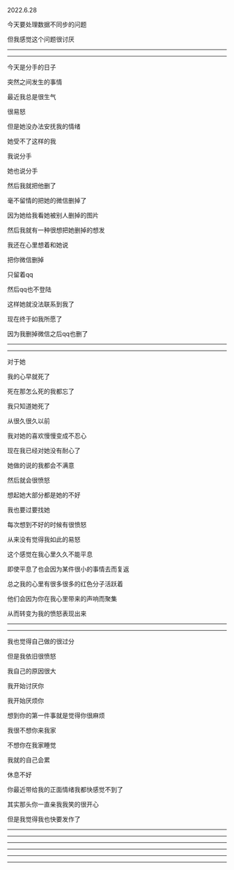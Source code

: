 2022.6.28

今天要处理数据不同步的问题

但我感觉这个问题很讨厌

----------

-----------

今天是分手的日子

突然之间发生的事情

最近我总是很生气

很易怒

但是她没办法安抚我的情绪

她受不了这样的我

我说分手

她也说分手

然后我就把他删了

毫不留情的把她的微信删掉了

因为她给我看她被别人删掉的图片

然后我就有一种很想把她删掉的想发

我还在心里想着和她说

把你微信删掉

只留着qq

然后qq也不登陆

这样她就没法联系到我了

现在终于如我所愿了

因为我删掉微信之后qq也删了

----------

----------

对于她

我的心早就死了

死在那怎么死的我都忘了

我只知道她死了

从很久很久以前

我对她的喜欢慢慢变成不忍心

现在我已经对她没有耐心了

她做的说的我都会不满意

然后就会很愤怒

想起她大部分都是她的不好

我也要过要找她

每次想到不好的时候有很愤怒

从来没有觉得我如此的易怒

这个感觉在我心里久久不能平息

即使平息了也会因为某件很小的事情去而复返

总之我的心里有很多很多的红色分子活跃着

他们会因为你在我心里带来的声响而聚集

从而转变为我的愤怒表现出来

-------

-------------

我也觉得自己做的很过分

但是我依旧很愤怒

我自己的原因很大

我开始讨厌你

我开始厌烦你

想到你的第一件事就是觉得你很麻烦

我很不想你来我家

不想你在我家睡觉

我就的自己会累

休息不好

你最近带给我的正面情绪我都快感觉不到了

其实那头你一直亲我我笑的很开心

但是我觉得我也快要发作了

-------

-------



-------------

------------------



---------

------------

